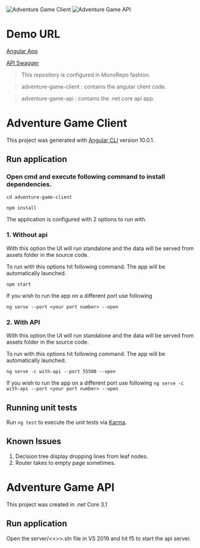 ![Adventure Game Client](https://github.com/ShivendraKu/choose-your-adventure/workflows/Adventure%20Game%20Client/badge.svg)
![Adventure Game API](https://github.com/ShivendraKu/choose-your-adventure/workflows/Adventure%20Game%20API/badge.svg)

# Demo URL
[Angular App](https://shivendra-cyo.azurewebsites.net/)

[API Swagger](https://shivendra-cyo-api.azurewebsites.net/swagger)

> This repository is configured in MonoRepo fashion.

> adventure-game-client : contains the angular client code. 

> adventure-game-api : contains the .net core api app. 


# Adventure Game Client

This project was generated with [Angular CLI](https://github.com/angular/angular-cli) version 10.0.1.

## Run application

### Open cmd and execute following command to install dependencies. 
`cd adventure-game-client`

`npm install`

The application is configured with 2 options to run with. 
### 1. Without api
With this option the UI will run standalone and the data will be served from assets folder in the source code.

To run with this options hit following command. The app will be automatically launched.

`npm start`

If you wish to run the app on a different port use following

`ng serve --port <your port number> --open`

### 2. With API
With this option the UI will run standalone and the data will be served from assets folder in the source code.

To run with this options hit following command. The app will be automatically launched.

`ng serve -c with-api --port 55500 --open`

If you wish to run the app on a different port use following
`ng serve -c with-api --port <your port number> --open`

## Running unit tests

Run `ng test` to execute the unit tests via [Karma](https://karma-runner.github.io).


## Known Issues
1. Decision tree display dropping lines from leaf nodes. 
2. Router takes to empty page sometimes. 


# Adventure Game API

This project was created in .net Core 3.1

## Run application

Open the server/<<>>.sln file in VS 2019 and hit f5 to start the api server. 
